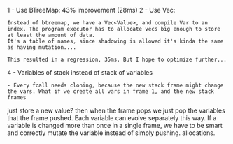 1 - Use BTreeMap: 43% improvement (28ms)
2 - Use Vec:

    Instead of btreemap, we have a Vec<Value>, and compile Var to an index. The program executor has to allocate vecs big enough to store at least the amount of data.
    It's a table of names, since shadowing is allowed it's kinda the same as having mutation....

    This resulted in a regression, 35ms. But I hope to optimize further...

4 - Variables of stack instead of stack of variables

    - Every fcall needs cloning, because the new stack frame might change the vars. What if we create all vars in frame 1, and the new stack frames
just store a new value? then when the frame pops we just pop the variables that the frame pushed. Each variable can evolve separately this way.
If a variable is changed more than once in a single frame, we have to be smart and correctly mutate the variable instead of simply pushing.
allocations. 